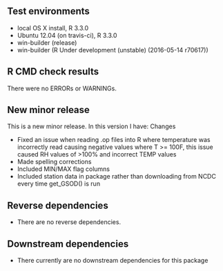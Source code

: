 ## Test environments
* local OS X install, R 3.3.0
* Ubuntu 12.04 (on travis-ci), R 3.3.0
* win-builder (release)
* win-builder (R Under development (unstable) (2016-05-14 r70617))

## R CMD check results
There were no ERRORs or WARNINGs. 

## New minor release
This is a new minor release. In this version I have:
Changes
  * Fixed an issue when reading .op files into R where temperature was incorrectly read causing negative values where T >= 100F, this issue caused RH values of >100% and incorrect TEMP values
  * Made spelling corrections
  * Included MIN/MAX flag columns
  * Included station data in package rather than downloading from NCDC every time get_GSOD() is run

## Reverse dependencies

* There are no reverse dependencies.

## Downstream dependencies
* There currently are no downstream dependencies for this package
